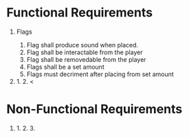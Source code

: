 # Functional Requirements

1. Flags
    1. Flag shall produce sound when placed.
    2. Flag shall be interactable from the player
    3. Flag shall be removedable from the player
    4. Flags shall be a set amount
    5. Flags must decriment after placing from set amount

3. <Grid>
    1. <Squares on grid should be proportional to each other>
    2. <

# Non-Functional Requirements
1. <Flags>
    1. <Flags shall be a different color than numbers>
    2. <Flag shall not tell the user if there is a mine under it>
    3. <Flag amount shall not be edited by player>
